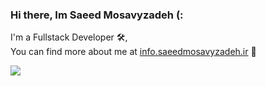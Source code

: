 ### Hi there, Im Saeed Mosavyzadeh (:  
  
  I'm a Fullstack Developer 🛠,  
  You can find more about me at [info.saeedmosavyzadeh.ir](https://info.saeedmosavyzadeh.ir/) 🎡  
  
 <div style="display:flex;">
 <img align="center" src="https://github-readme-stats.vercel.app/api?username=saeedmosavyzadeh&show_icons=true&count_private=true&include_all_commits=true" />
 </div>
